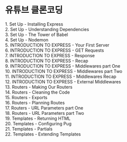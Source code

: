 <h1>유튜브 클론코딩</h1>
1. Set Up - Installing Express <br>
2. Set Up - Understanding Dependencies <br>
3. Set Up - The Tower of Babel <br>
4. Set Up - Nodemon <br>
5. INTRODUCTION TO EXPRESS - Your First Server <br>
6. INTRODUCTION TO EXPRESS - GET Requests <br>
7. INTRODUCTION TO EXPRESS - Response <br>
8. INTRODUCTION TO EXPRESS - Recap <br>
9. INTRODUCTION TO EXPRESS - Middlewares part One <br>
10. INTRODUCTION TO EXPRESS - Middlewares part Two <br>
11. INTRODUCTION TO EXPRESS - Middlewares Recap <br>
12. INTRODUCTION TO EXPRESS - External Middlewares <br>
13. Routers - Making Our Routers<br>
14. Routers - Cleaning the Code<br>
15. Routers - Exports<br>
16. Routers - Planning Routes<br>
17. Routers - URL Parameters part One<br>
18. Routers - URL Parameters part Two<br>
19. Templates - Returning HTML<br>
20. Templates - Configuring Pug<br>
21. Templates - Partials<br>
22. Templates - Extending Templates<br>


